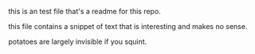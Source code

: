 this is an test file that's a readme for this repo. 

this file contains a snippet of text that is interesting and makes no sense.

potatoes are largely invisible if you squint.
